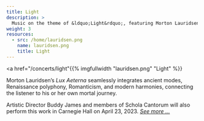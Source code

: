 ```yaml
---
title: Light
description: >
  Music on the theme of &ldquo;Light&rdquo;, featuring Morton Lauridsen&rsquo;s _Lux Aeterna_
weight: 3
resources:
  - src: /home/lauridsen.png
    name: lauridsen.png
    title: Light
---
```


<a href="/concerts/light"{{% imgfullwidth "lauridsen.png" "Light" %}}</a>

Morton Lauridsen&rsquo;s _Lux Aeterna_ seamlessly integrates ancient modes, Renaissance polyphony,
Romanticism, and modern harmonies, connecting the listener to his or her own mortal journey.

Artistic Director Buddy James and members of Schola Cantorum will also perform this work
in Carnegie Hall on April 23, 2023. <a href="/sing">_See more ..._</a>
